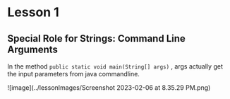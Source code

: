 # Lesson 1

## Special Role for Strings: Command Line Arguments


In the method `public static void main(String[] args)` , args actually get the input parameters from java commandline.

![image](../lessonImages/Screenshot 2023-02-06 at 8.35.29 PM.png)
